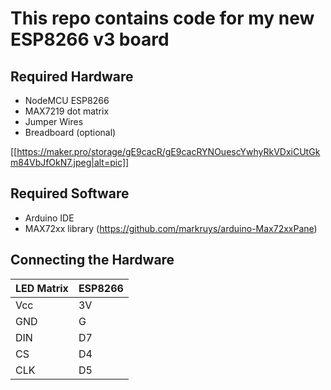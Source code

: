 # This repo contains code for my new ESP8266 v3 board
## Required Hardware

* NodeMCU ESP8266
* MAX7219 dot matrix
* Jumper Wires
* Breadboard (optional)

[[https://maker.pro/storage/gE9cacR/gE9cacRYNOuescYwhyRkVDxiCUtGkm84VbJfOkN7.jpeg|alt=pic]]

## Required Software

* Arduino IDE
* MAX72xx library (https://github.com/markruys/arduino-Max72xxPane)

## Connecting the Hardware

| LED Matrix  | ESP8266 |
| ----------- | ----|
| Vcc         | 3V  |
| GND         | G   |
| DIN         | D7  |
| CS          | D4  |
| CLK         | D5  |
